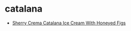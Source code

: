 # catalana

 * [Sherry Crema Catalana Ice Cream With Honeyed Figs](../../index/s/sherry-crema-catalana-ice-cream-with-honeyed-figs-103209.json)
